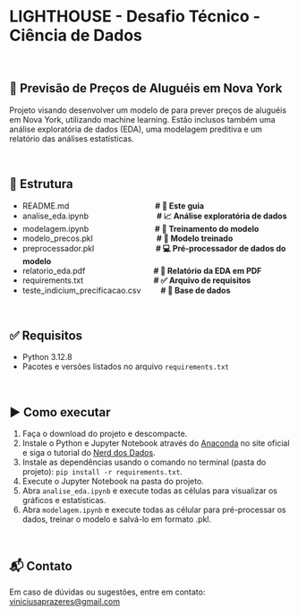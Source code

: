 # LIGHTHOUSE - Desafio Técnico - Ciência de Dados

</br> 

## 🗽 Previsão de Preços de Aluguéis em Nova York

Projeto visando desenvolver um modelo de para prever preços de aluguéis em Nova York, utilizando machine learning. Estão inclusos também uma análise exploratória de dados (EDA), uma modelagem preditiva e um relatório das análises estatísticas.

</br>

## 📂 Estrutura

- README.md &nbsp; &nbsp; &nbsp; &nbsp; &nbsp; &nbsp; &nbsp; &nbsp; &nbsp; &nbsp; &nbsp; &nbsp; &nbsp; &nbsp; &nbsp; &nbsp; &nbsp; &nbsp; &nbsp; **# 📖 Este guia**
- analise_eda.ipynb &nbsp; &nbsp; &nbsp; &nbsp; &nbsp; &nbsp; &nbsp; &nbsp; &nbsp; &nbsp; &nbsp; &nbsp; &nbsp; &nbsp; &nbsp; **# 📈 Análise exploratória de dados**
- modelagem.ipynb &nbsp; &nbsp; &nbsp; &nbsp; &nbsp; &nbsp; &nbsp; &nbsp; &nbsp; &nbsp; &nbsp; &nbsp; &nbsp; &nbsp; &nbsp;**# 🔧 Treinamento do modelo**
- modelo_precos.pkl &nbsp; &nbsp; &nbsp; &nbsp; &nbsp; &nbsp; &nbsp; &nbsp; &nbsp; &nbsp; &nbsp; &nbsp; &nbsp; &nbsp; **# 🤖 Modelo treinado**
- preprocessador.pkl &nbsp; &nbsp; &nbsp; &nbsp; &nbsp; &nbsp; &nbsp; &nbsp; &nbsp; &nbsp; &nbsp; &nbsp; &nbsp; &nbsp;**# 💻 Pré-processador de dados do modelo**
- relatorio_eda.pdf &nbsp; &nbsp; &nbsp; &nbsp; &nbsp; &nbsp; &nbsp; &nbsp; &nbsp; &nbsp; &nbsp; &nbsp; &nbsp; &nbsp; &nbsp;&nbsp;**# 📑 Relatório da EDA em PDF**
- requirements.txt  &nbsp; &nbsp; &nbsp; &nbsp; &nbsp; &nbsp; &nbsp; &nbsp; &nbsp; &nbsp; &nbsp; &nbsp; &nbsp; &nbsp; &nbsp; &nbsp;**# ✅ Arquivo de requisitos**
- teste_indicium_precificacao.csv &nbsp; &nbsp; &nbsp;&nbsp;&nbsp; **# 🎲 Base de dados**

</br>

## ✅ Requisitos

- Python 3.12.8
- Pacotes e versões listados no arquivo `requirements.txt`

</br>

## ▶️ Como executar

1. Faça o download do projeto e descompacte.
2. Instale o Python e Jupyter Notebook através do [Anaconda](https://www.anaconda.com/download/success) no site oficial e siga o tutorial do [Nerd dos Dados](https://www.youtube.com/watch?v=ca14yP-DuJk).
3. Instale as dependências usando o comando no terminal (pasta do projeto): `pip install -r requirements.txt`.
4. Execute o Jupyter Notebook na pasta do projeto.
5. Abra `analise_eda.ipynb` e execute todas as células para visualizar os gráficos e estatísticas.
6. Abra `modelagem.ipynb` e execute todas as célular para pré-processar os dados, treinar o modelo e salvá-lo em formato .pkl.

</br>

## 📬 Contato
Em caso de dúvidas ou sugestões, entre em contato: viniciusaprazeres@gmail.com
